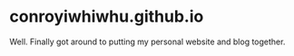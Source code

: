 conroyiwhiwhu.github.io
=====================
Well. Finally got around to putting my personal website and blog together.
